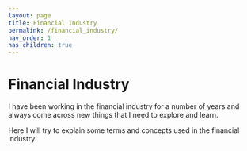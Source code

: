 ```yaml
---
layout: page
title: Financial Industry
permalink: /financial_industry/
nav_order: 1
has_children: true
---
```


# Financial Industry

I have been working in the financial industry for a number of years and always come across new things that I need to explore and learn.

Here I will try to explain some terms and concepts used in the financial industry.

